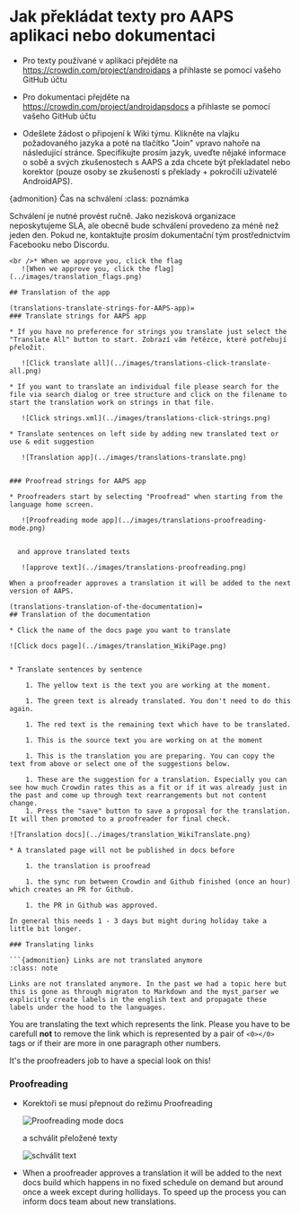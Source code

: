 # Jak překládat texty pro AAPS aplikaci nebo dokumentaci

* Pro texty používané v aplikaci přejděte na <https://crowdin.com/project/androidaps> a přihlaste se pomocí vašeho GitHub účtu
* Pro dokumentaci přejděte na <https://crowdin.com/project/androidapsdocs> a přihlaste se pomocí vašeho GitHub účtu

* Odešlete žádost o připojení k Wiki týmu. Klikněte na vlajku požadovaného jazyka a poté na tlačítko "Join" vpravo nahoře na následující stránce. Specifikujte prosím jazyk, uveďte nějaké informace o sobě a svých zkušenostech s AAPS a zda chcete být překladatel nebo korektor (pouze osoby se zkušeností s překlady + pokročilí uživatelé AndroidAPS).

{admonition} Čas na schválení :class: poznámka

Schválení je nutné provést ručně. Jako nezisková organizace neposkytujeme SLA, ale obecně bude schválení provedeno za méně než jeden den. Pokud ne, kontaktujte prosím dokumentační tým prostřednictvím Facebooku nebo Discordu.

    <br />* When we approve you, click the flag
       ![When we approve you, click the flag](../images/translation_flags.png)
    
    ## Translation of the app
    
    (translations-translate-strings-for-AAPS-app)=
    ### Translate strings for AAPS app
    
    * If you have no preference for strings you translate just select the "Translate All" button to start. Zobrazí vám řetězce, které potřebují přeložit.
    
       ![Click translate all](../images/translations-click-translate-all.png)
    
    * If you want to translate an individual file please search for the file via search dialog or tree structure and click on the filename to start the translation work on strings in that file.
    
       ![Click strings.xml](../images/translations-click-strings.png)
    
    * Translate sentences on left side by adding new translated text or use & edit suggestion 
    
       ![Translation app](../images/translations-translate.png)
    
    
    ### Proofread strings for AAPS app
    
    * Proofreaders start by selecting "Proofread" when starting from the language home screen.
    
       ![Proofreading mode app](../images/translations-proofreading-mode.png) 
    
    
      and approve translated texts 
    
       ![approve text](../images/translations-proofreading.png)
    
    When a proofreader approves a translation it will be added to the next version of AAPS.
    
    (translations-translation-of-the-documentation)=
    ## Translation of the documentation
    
    * Click the name of the docs page you want to translate
    
    ![Click docs page](../images/translation_WikiPage.png)
    
    
    * Translate sentences by sentence
    
        1. The yellow text is the text you are working at the moment.
    
        1. The green text is already translated. You don't need to do this again.
    
        1. The red text is the remaining text which have to be translated.
    
        1. This is the source text you are working on at the moment
    
        1. This is the translation you are preparing. You can copy the text from above or select one of the suggestions below.
    
        1. These are the suggestion for a translation. Especially you can see how much Crowdin rates this as a fit or if it was already just in the past and come up through text rearrangements but not content change.
        1. Press the "save" button to save a proposal for the translation. It will then promoted to a proofreader for final check.
    
    ![Translation docs](../images/translation_WikiTranslate.png)
    
    * A translated page will not be published in docs before 
    
        1. the translation is proofread
    
        1. the sync run between Crowdin and Github finished (once an hour) which creates an PR for Github.
    
        1. the PR in Github was approved.
    
    In general this needs 1 - 3 days but might during holiday take a little bit longer.
    
    ### Translating links
    
    ```{admonition} Links are not translated anymore
    :class: note
    
    Links are not translated anymore. In the past we had a topic here but this is gone as through migraton to Markdown and the myst_parser we explicitly create labels in the english text and propagate these labels under the hood to the languages.
    
    

You are translating the text which represents the link. Please you have to be carefull **not** to remove the link which is represented by a pair of `<0></0>` tags or if their are more in one paragraph other numbers.

It's the proofreaders job to have a special look on this!

### Proofreading

* Korektoři se musí přepnout do režimu Proofreading
    
    ![Proofreading mode docs](../images/translation_WikiProofreadingmode.png)
    
    a schválit přeložené texty
    
    ![schválit text](../images/translations-proofreading.png)

* When a proofreader approves a translation it will be added to the next docs build which happens in no fixed schedule on demand but around once a week except during hollidays. To speed up the process you can inform docs team about new translations.